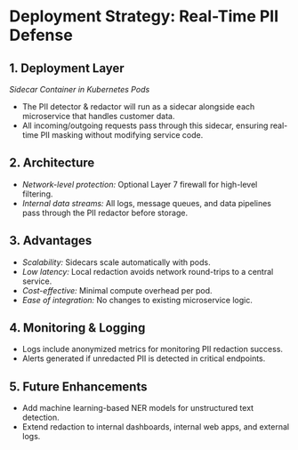 # Deployment Strategy: Real-Time PII Defense

## 1. Deployment Layer

*Sidecar Container in Kubernetes Pods*  
- The PII detector & redactor will run as a sidecar alongside each microservice that handles customer data.  
- All incoming/outgoing requests pass through this sidecar, ensuring real-time PII masking without modifying service code.

## 2. Architecture


- *Network-level protection:* Optional Layer 7 firewall for high-level filtering.  
- *Internal data streams:* All logs, message queues, and data pipelines pass through the PII redactor before storage.

## 3. Advantages

- *Scalability:* Sidecars scale automatically with pods.  
- *Low latency:* Local redaction avoids network round-trips to a central service.  
- *Cost-effective:* Minimal compute overhead per pod.  
- *Ease of integration:* No changes to existing microservice logic.

## 4. Monitoring & Logging

- Logs include anonymized metrics for monitoring PII redaction success.  
- Alerts generated if unredacted PII is detected in critical endpoints.

## 5. Future Enhancements

- Add machine learning-based NER models for unstructured text detection.  
- Extend redaction to internal dashboards, internal web apps, and external logs.
